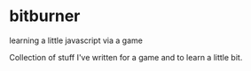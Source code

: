 # bitburner
learning a little javascript via a game

Collection of stuff I've written for a game and to learn a little bit.
